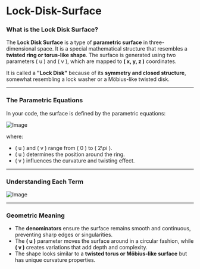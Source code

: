 # Lock-Disk-Surface

### **What is the Lock Disk Surface?**  
The **Lock Disk Surface** is a type of **parametric surface** in three-dimensional space. It is a special mathematical structure that resembles a **twisted ring or torus-like shape**. The surface is generated using two parameters \( u \) and \( v \), which are mapped to **\( x, y, z \)** coordinates.

It is called a **"Lock Disk"** because of its **symmetry and closed structure**, somewhat resembling a lock washer or a Möbius-like twisted disk.

---

### **The Parametric Equations**
In your code, the surface is defined by the parametric equations:

![Image](https://github.com/user-attachments/assets/68677abf-b22d-46bc-a157-5ae596f08adf)

where:  
- \( u \) and \( v \) range from \( 0 \) to \( 2\pi \).  
- \( u \) determines the position around the ring.  
- \( v \) influences the curvature and twisting effect.

---

### **Understanding Each Term**

![Image](https://github.com/user-attachments/assets/9efa3446-34b1-4e61-8817-f69dc5eb06d3)

---

### **Geometric Meaning**
- The **denominators** ensure the surface remains smooth and continuous, preventing sharp edges or singularities.  
- The **\( u \)** parameter moves the surface around in a circular fashion, while **\( v \)** creates variations that add depth and complexity.  
- The shape looks similar to a **twisted torus or Möbius-like surface** but has unique curvature properties.
